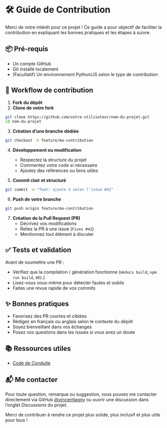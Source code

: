 # 🛠️ Guide de Contribution

Merci de votre intérêt pour ce projet ! Ce guide a pour objectif de faciliter la contribution en expliquant les bonnes pratiques et les étapes à suivre.

## 📦 Pré-requis

- Un compte GitHub
- Git installé localement
- (Facultatif) Un environnement Python/JS selon le type de contribution

## 🔄 Workflow de contribution

1. **Fork du dépôt**
2. **Clone de votre fork**

```bash
git clone https://github.com/votre-utilisateur/nom-du-projet.git
cd nom-du-projet
```

3. **Création d’une branche dédiée**

```bash
git checkout -b feature/ma-contribution
```

4. **Développement ou modification**

    - Respectez la structure du projet
    - Commentez votre code si nécessaire
    - Ajoutez des références ou liens utiles

5. **Commit clair et structuré**

```bash
git commit -m "feat: ajoute X selon l’issue #42"
```

6. **Push de votre branche**

```bash
git push origin feature/ma-contribution
```

7. **Création de la Pull Request (PR)**
    - Décrivez vos modifications
    - Reliez la PR à une issue (`Fixes #42`)
    - Mentionnez tout élément à discuter

## ✅ Tests et validation

Avant de soumettre une PR :

- Vérifiez que la compilation / génération fonctionne (`mkdocs build`, `npm run build`, etc.)
- Lisez-vous vous-même pour détecter fautes et oublis
- Faites une revue rapide de vos commits

## ✨ Bonnes pratiques

- Favorisez des PR courtes et ciblées
- Rédigez en français ou anglais selon le contexte du dépôt
- Soyez bienveillant dans vos échanges
- Posez vos questions dans les issues si vous avez un doute

## 📚 Ressources utiles

- [Code de Conduite](../CODE_OF_CONDUCT.md)

## 📬 Me contacter

Pour toute question, remarque ou suggestion, vous pouvez me contacter directement via GitHub [@vincentlagny](https://github.com/vincentlagny) ou ouvrir une discussion dans l’onglet *Discussions* du projet.

Merci de contribuer à rendre ce projet plus solide, plus inclusif et plus utile pour tous !

